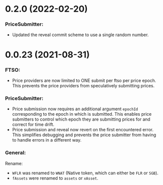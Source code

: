 # 0.2.0 (2022-02-20)

### PriceSubmitter:

- Updated the reveal commit scheme to use a single random number.

# 0.0.23 (2021-08-31)

### FTSO:

- Price providers are now limited to ONE submit per ftso per price epoch. This prevents the price providers from speculatively submitting prices.

### PriceSubmitter:

- Price submission now requires an additional argument `epochId` corresponding to the epoch in which is submitted. This enables price submitters to control which epoch they are submitting prices for and correct for time drift.
- Price submission and reveal now revert on the first encountered error. This simplifies debugging and prevents the price submitter from having to handle errors in a different way.

### General:

Rename:

- `WFLR` was renamed to `WNAT` (Native token, which can either be `FLR` or `SGB`).
- `fAssets` were renamed to `assets` or `xAsset`.
